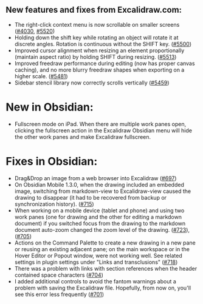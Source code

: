 ## New features and fixes from Excalidraw.com:
- The right-click context menu is now scrollable on smaller screens ([#4030](https://github.com/excalidraw/excalidraw/pull/4030), [#5520](https://github.com/excalidraw/excalidraw/pull/5520))
- Holding down the shift key while rotating an object will rotate it at discrete angles. Rotation is continuous without the SHIFT key. ([#5500](https://github.com/excalidraw/excalidraw/pull/5500))
- Improved cursor alignment when resizing an element proportionally (maintain aspect ratio) by holding SHIFT during resizing. ([#5513](https://github.com/excalidraw/excalidraw/pull/5515))
- Improved freedraw performance during editing (now has proper canvas caching), and no more blurry freedraw shapes when exporting on a higher scale. ([#5481](https://github.com/excalidraw/excalidraw/pull/5481))
- Sidebar stencil library now correctly scrolls vertically ([#5459](https://github.com/excalidraw/excalidraw/pull/5459))

# New in Obsidian:
- Fullscreen mode on iPad. When there are multiple work panes open, clicking the fullscreen action in the Excalidraw Obsidian menu will hide the other work panes and make Excalidraw fullscreen.

# Fixes in Obsidian:
- Drag&Drop an image from a web browser into Excalidraw ([#697](https://github.com/zsviczian/obsidian-excalidraw-plugin/issues/697))
- On Obsidian Mobile 1.3.0, when the drawing included an embedded image, switching from markdown-view to Excalidraw-view caused the drawing to disappear (it had to be recovered from backup or synchronization history).  ([#715](https://github.com/zsviczian/obsidian-excalidraw-plugin/issues/715))
- When working on a mobile device (tablet and phone) and using two work panes (one for drawing and the other for editing a markdown document) if you switched focus from the drawing to the markdown document auto-zoom changed the zoom level of the drawing. ([#723](https://github.com/zsviczian/obsidian-excalidraw-plugin/issues/723)), ([#705](https://github.com/zsviczian/obsidian-excalidraw-plugin/issues/705))
- Actions on the Command Palette to create a new drawing in a new pane or reusing an existing adjacent pane; on the main workspace or in the Hover Editor or Popout window, were not working well. See related settings in plugin settings under "Links and transclusions" ([#718](https://github.com/zsviczian/obsidian-excalidraw-plugin/issues/718))
- There was a problem with links with section references when the header contained space characters ([#704](https://github.com/zsviczian/obsidian-excalidraw-plugin/issues/704))
- I added additional controls to avoid the fantom warnings about a problem with saving the Excalidraw file. Hopefully, from now on, you'll see this error less frequently ([#701](https://github.com/zsviczian/obsidian-excalidraw-plugin/issues/701))